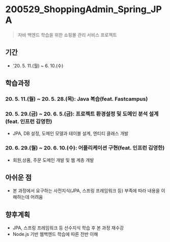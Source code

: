 
# 200529_ShoppingAdmin_Spring_JPA
> 자바 백엔드 학습을 위한 쇼핑몰 관리 서비스 프로젝트

## 기간
* '20. 5. 11.(월) ~ 6. 10.(수)

## 학습과정
### 20. 5. 11.(월) ~ 20. 5. 28.(목): Java 복습(feat. Fastcampus)
### 20. 5. 29.(금) ~ 20. 6. 5.(금): 프로젝트 환경설정 및 도메인 분석 설계(feat. 인프런 김영한)
* JPA, DB 설정, 도메인 모델과 테이블 설계, 엔티티 클래스 개발 
### 20. 6. 29.(월) ~ 20. 6. 10.(수): 어플리케이션 구현(feat. 인프런 김영한)
* 회원,상품, 주문 도메인 개발 및 웹 계층 개발

## 아쉬운 점
* 본 과정에서 요구하는 사전지식(JPA, 스프링 프레임워크 등) 부족에 따라 내용을 이해하는데 어려움 

## 향후계획
* JPA, 스프링 프레임워크 등 선수지식 학습 후 본 과정 재수강
* Node.js 기반 웹백엔드 학습에 따른 전반 이해

